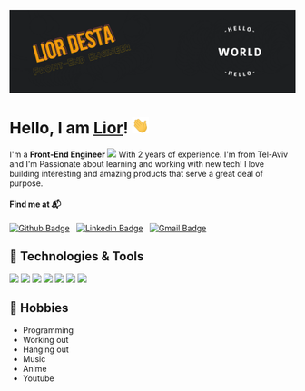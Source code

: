 [![Header](https://raw.githubusercontent.com/liordesta/liordesta/master/readme_header.png 'Header')](https://github.com/liordesta)

# Hello, I am <a href="https://linkedin.com/in/liordesta">Lior</a>! <img src="https://raw.githubusercontent.com/liordesta/liordesta/master/wave.gif" width="30px">

I'm a **Front-End Engineer** <img src="https://media.giphy.com/media/WUlplcMpOCEmTGBtBW/giphy.gif" width="30"> With 2 years of experience. I'm from Tel-Aviv and I'm Passionate about learning and working with new tech! I love building interesting and amazing products that serve a great deal of purpose. <br/>

#### Find me at 📬

[![Github Badge](http://img.shields.io/badge/-Github-black?style=flat-square&logo=github&link=https://github.com/liordesta/)](https://github.com/liordesta/)  
[![Linkedin Badge](https://img.shields.io/badge/-LinkedIn-blue?style=flat-square&logo=Linkedin&logoColor=white&link=https://www.linkedin.com/in/liordesta/)](https://www.linkedin.com/in/liordesta)  
[![Gmail Badge](https://img.shields.io/badge/-Gmail-d14836?style=flat-square&logo=Gmail&logoColor=white&link=mailto:liord013@gmail.com)](mailto:liord013@gmail.com)

## 🔧 Technologies & Tools

![](https://img.shields.io/badge/SCREEN-DELL-informational?style=flat&logo=dell&logoColor=white&color=f4a600)
![](https://img.shields.io/badge/OS-MacOS-informational?style=flat&logo=apple&logoColor=white&color=f4a600)
![](https://img.shields.io/badge/Editor-VS_Code-informational?style=flat&logo=visual-studio-code&logoColor=white&color=f4a600)
![](https://img.shields.io/badge/Code-JavaScript-informational?style=flat&logo=javascript&logoColor=white&color=f4a600)
![](https://img.shields.io/badge/Library-React-informational?style=flat&logo=react&logoColor=white&color=f4a600)
![](https://img.shields.io/badge/Library-Redux-informational?style=flat&logo=redux&logoColor=white&color=f4a600)
![](https://img.shields.io/badge/Library-jQuery-informational?style=flat&logo=jquery&logoColor=white&color=f4a600)

## 📜 Hobbies

- Programming
- Working out
- Hanging out
- Music
- Anime
- Youtube
